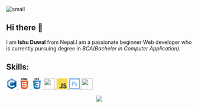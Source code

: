 ![small](https://user-images.githubusercontent.com/115239975/222175535-b153e385-587d-4093-bb3f-73cd6313371e.gif)
<h2 >Hi there 👋</h2>
<p>I am <b>Ishu Duwal</b> from Nepal.I am a passionate beginner Web developer who is currently pursuing degree in <i>BCA(Bachelor in Computer Application).</i></p>
<h2>Skills:</h2>
<a href="#"><img src="https://raw.githubusercontent.com/devicons/devicon/master/icons/c/c-original.svg" height="30" width="30"</a>
<a href="#"><img src="https://raw.githubusercontent.com/devicons/devicon/master/icons/html5/html5-original-wordmark.svg" height="30" width="30"</a>
<a href="#"><img src="https://raw.githubusercontent.com/devicons/devicon/master/icons/css3/css3-original-wordmark.svg" height="30" width="30"</a>
<a href="#"><img src="https://www.vectorlogo.zone/logos/tailwindcss/tailwindcss-icon.svg" height="30" width="30"</a>
<a href="#"><img src="https://raw.githubusercontent.com/devicons/devicon/master/icons/javascript/javascript-original.svg" height="30" width="30"</a>
<a href="#"><img src="https://raw.githubusercontent.com/devicons/devicon/master/icons/photoshop/photoshop-line.svg" height="30" width="30"</a> 
<a href="#"><img src="https://download.blender.org/branding/community/blender_community_badge_white.svg" height="30" width="30"</a><br>
<p align="center"><img src="https://github-readme-stats.vercel.app/api?username=ishuduwal"></p>

